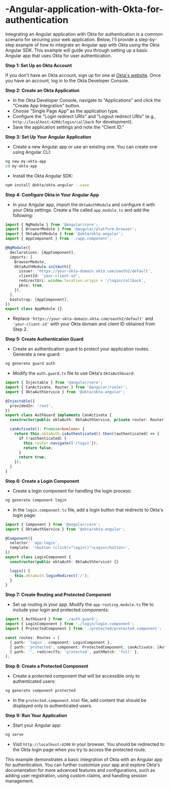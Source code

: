 # -Angular-application-with-Okta-for-authentication
Integrating an Angular application with Okta for authentication is a common scenario for securing your web application. Below, I'll provide a step-by-step example of how to integrate an Angular app with Okta using the Okta Angular SDK. This example will guide you through setting up a basic Angular app that uses Okta for user authentication.

**Step 1: Set Up an Okta Account**

If you don't have an Okta account, sign up for one at [Okta's website](https://developer.okta.com/). Once you have an account, log in to the Okta Developer Console.

**Step 2: Create an Okta Application**

- In the Okta Developer Console, navigate to "Applications" and click the "Create App Integration" button.
- Choose "Single Page App" as the application type.
- Configure the "Login redirect URIs" and "Logout redirect URIs" (e.g., `http://localhost:4200/login/callback` for development).
- Save the application settings and note the "Client ID."

**Step 3: Set Up Your Angular Application**

- Create a new Angular app or use an existing one. You can create one using Angular CLI:

```bash
ng new my-okta-app
cd my-okta-app
```

- Install the Okta Angular SDK:

```bash
npm install @okta/okta-angular --save
```

**Step 4: Configure Okta in Your Angular App**

- In your Angular app, import the `OktaAuthModule` and configure it with your Okta settings. Create a file called `app.module.ts` and add the following:

```typescript
import { NgModule } from '@angular/core';
import { BrowserModule } from '@angular/platform-browser';
import { OktaAuthModule } from '@okta/okta-angular';
import { AppComponent } from './app.component';

@NgModule({
  declarations: [AppComponent],
  imports: [
    BrowserModule,
    OktaAuthModule.initAuth({
      issuer: 'https://your-okta-domain.okta.com/oauth2/default',
      clientId: 'your-client-id',
      redirectUri: window.location.origin + '/login/callback',
      pkce: true,
    }),
  ],
  bootstrap: [AppComponent],
})
export class AppModule {}
```

- Replace `'https://your-okta-domain.okta.com/oauth2/default'` and `'your-client-id'` with your Okta domain and client ID obtained from Step 2.

**Step 5: Create Authentication Guard**

- Create an authentication guard to protect your application routes. Generate a new guard:

```bash
ng generate guard auth
```

- Modify the `auth.guard.ts` file to use Okta's `OktaAuthGuard`:

```typescript
import { Injectable } from '@angular/core';
import { CanActivate, Router } from '@angular/router';
import { OktaAuthService } from '@okta/okta-angular';

@Injectable({
  providedIn: 'root',
})
export class AuthGuard implements CanActivate {
  constructor(public oktaAuth: OktaAuthService, private router: Router) {}

  canActivate(): Promise<boolean> {
    return this.oktaAuth.isAuthenticated().then((authenticated) => {
      if (!authenticated) {
        this.router.navigate(['/login']);
        return false;
      }
      return true;
    });
  }
}
```

**Step 6: Create a Login Component**

- Create a login component for handling the login process:

```bash
ng generate component login
```

- In the `login.component.ts` file, add a login button that redirects to Okta's login page:

```typescript
import { Component } from '@angular/core';
import { OktaAuthService } from '@okta/okta-angular';

@Component({
  selector: 'app-login',
  template: '<button (click)="login()">Login</button>',
})
export class LoginComponent {
  constructor(public oktaAuth: OktaAuthService) {}

  login() {
    this.oktaAuth.loginRedirect('/');
  }
}
```

**Step 7: Create Routing and Protected Component**

- Set up routing in your app. Modify the `app-routing.module.ts` file to include your login and protected components:

```typescript
import { AuthGuard } from './auth.guard';
import { LoginComponent } from './login/login.component';
import { ProtectedComponent } from './protected/protected.component';

const routes: Routes = [
  { path: 'login', component: LoginComponent },
  { path: 'protected', component: ProtectedComponent, canActivate: [AuthGuard] },
  { path: '', redirectTo: 'protected', pathMatch: 'full' },
];
```

**Step 8: Create a Protected Component**

- Create a protected component that will be accessible only to authenticated users:

```bash
ng generate component protected
```

- In the `protected.component.html` file, add content that should be displayed only to authenticated users.

**Step 9: Run Your Application**

- Start your Angular app:

```bash
ng serve
```

- Visit `http://localhost:4200` in your browser. You should be redirected to the Okta login page when you try to access the protected route.

This example demonstrates a basic integration of Okta with an Angular app for authentication. You can further customize your app and explore Okta's documentation for more advanced features and configurations, such as adding user registration, using custom claims, and handling session management.
